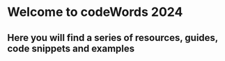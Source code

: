 # Welcome to codeWords 2024
## Here you will find a series of resources, guides, code snippets and examples
